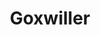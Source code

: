 ﻿---
publishdate: 2018-10-31
title: "Goxwiller"
description: "Extension et restructuration d’une école maternelle et élémentaire"
location: "Goxwiller (67)"
client: "Commune de Goxwiller"
builder: [
'Agence N.Larché & N.Metzger, architectes d.pl.g.',
'Chef de projet pour les phases : ESQ, APS, APD/PC, PRO, DCE, ACT, EXE/DET',
'Echoes, SIB Etudes, Sedime, EFTE Ing., Fluid’IT'
]
period: "2015 - 2017"
surface: "270 m²"
cost: "1 420 000 € HT"
bla: [1, 2, 3]
images: [
'goxwiller/small/DSC_1318_m_D_Web.jpg',
'goxwiller/small/DSC_1313_m_D_Web.jpg',
'goxwiller/small/DSC_1320_m_D_Web.jpg',
'goxwiller/small/DSC_1322_m_D_Web.jpg',
'goxwiller/small/DSC_1612_m_D_Web.jpg',
'goxwiller/small/DSC_1622_m_D_Web.jpg',
]
---
